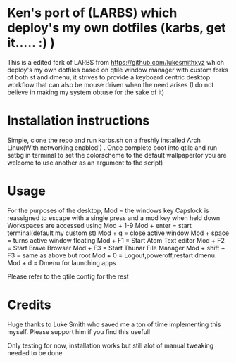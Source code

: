 # Ken's port of (LARBS) which deploy's my own dotfiles (karbs, get it..... :) )

This is a edited fork of LARBS from https://github.com/lukesmithxyz which deploy's my own dotfiles based on qtile window manager with
custom forks of both st and dmenu, it strives to provide a keyboard centric desktop workflow that can also be mouse 
driven when the need arises (I do not believe in making my system obtuse for the sake of it)

# Installation instructions
Simple, clone the repo and run karbs.sh on a freshly installed Arch Linux(With networking enabled!) . Once complete boot into qtile and run setbg in terminal to set 
the colorscheme to the default wallpaper(or you are welcome to use another as an argument to the script)

# Usage

For the purposes of the desktop, Mod = the windows key
Capslock is reassigned to escape with a single press and a mod key when held down
Workspaces are accessed using Mod + 1-9 
Mod + enter = start terminal(default my custom st)
Mod + q = close active window
Mod + space = turns active window floating
Mod + F1 = Start Atom Text editor
Mod + F2 = Start Brave Browser
Mod + F3 = Start Thunar File Manager
Mod + shift + F3 = same as above but root
Mod + 0 = Logout,poweroff,restart dmenu.
Mod + d = Dmenu for launching apps

Please refer to the qtile config for the rest

# Credits
Huge thanks to Luke Smith who saved me a ton of time implementing this myself. Please support him if you
find this usefull


Only testing for now, installation works but still alot of manual tweaking needed to be done
